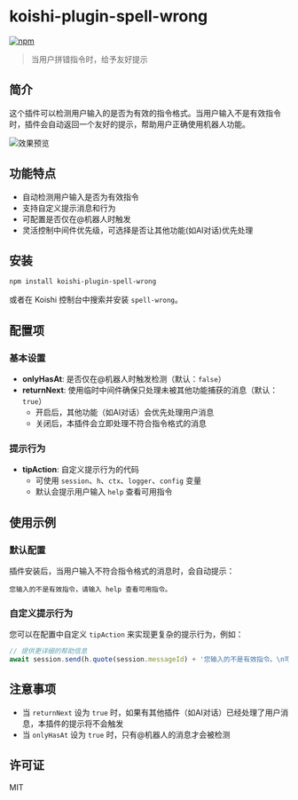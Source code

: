 # koishi-plugin-spell-wrong

[![npm](https://img.shields.io/npm/v/koishi-plugin-spell-wrong?style=flat-square)](https://www.npmjs.com/package/koishi-plugin-spell-wrong)


> 当用户拼错指令时，给予友好提示

## 简介

这个插件可以检测用户输入的是否为有效的指令格式。当用户输入不是有效指令时，插件会自动返回一个友好的提示，帮助用户正确使用机器人功能。

![效果预览](https://i0.hdslb.com/bfs/openplatform/efff3a76e737a7c986f670b4c64ad878ec527927.png)

## 功能特点

- 自动检测用户输入是否为有效指令
- 支持自定义提示消息和行为
- 可配置是否仅在@机器人时触发
- 灵活控制中间件优先级，可选择是否让其他功能(如AI对话)优先处理

## 安装

```bash
npm install koishi-plugin-spell-wrong
```

或者在 Koishi 控制台中搜索并安装 `spell-wrong`。

## 配置项

### 基本设置

- **onlyHasAt**: 是否仅在@机器人时触发检测（默认：`false`）
- **returnNext**: 使用临时中间件确保只处理未被其他功能捕获的消息（默认：`true`）
  - 开启后，其他功能（如AI对话）会优先处理用户消息
  - 关闭后，本插件会立即处理不符合指令格式的消息

### 提示行为

- **tipAction**: 自定义提示行为的代码
  - 可使用 `session`、`h`、`ctx`、`logger`、`config` 变量
  - 默认会提示用户输入 `help` 查看可用指令

## 使用示例

### 默认配置

插件安装后，当用户输入不符合指令格式的消息时，会自动提示：

```
您输入的不是有效指令，请输入 help 查看可用指令。
```

### 自定义提示行为

您可以在配置中自定义 `tipAction` 来实现更复杂的提示行为，例如：

```javascript
// 提供更详细的帮助信息
await session.send(h.quote(session.messageId) + '您输入的不是有效指令。\n可用指令前缀：/ 或 .\n常用指令：help, ping, echo\n输入 /help 查看完整指令列表。');
```

## 注意事项

- 当 `returnNext` 设为 `true` 时，如果有其他插件（如AI对话）已经处理了用户消息，本插件的提示将不会触发
- 当 `onlyHasAt` 设为 `true` 时，只有@机器人的消息才会被检测

## 许可证

MIT